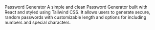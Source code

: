 Password Generator
A simple and clean Password Generator built with React and styled using Tailwind CSS. It allows users to generate secure, random passwords with customizable length and options for including numbers and special characters.
